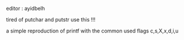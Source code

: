 editor : ayidbelh

tired of putchar and putstr use this !!!

a simple reproduction of printf with the common used flags c,s,X,x,d,i,u 
